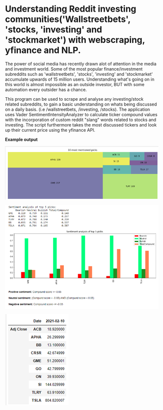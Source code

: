 # Understanding Reddit investing communities('Wallstreetbets', 'stocks, 'investing' and 'stockmarket') with webscraping, yfinance and NLP.
The power of social media has recently drawn alot of attention in the media and investment world. Some of the most popular finance/investment subreddits such as 'wallstreetbets', 'stocks', 'investing' and 'stockmarket' accumulate upwards of 15 million users. Understanding what's going on in this world is almost impossible as an outside investor, BUT with some automation every outsider has a chance.


This program can be used to scrape and analyse any investing/stock related subreddits, to gain a basic understanding on whats being discussed on a daily basis. (i.e /wallstreetbets, /investing, /stocks).
The application uses Vader SentimentIntensityAnalyzer to calculate ticker compound values with the incorporation of custom reddit "slang" words related to stocks and investing.
The script furthermore takes the most discussed tickers and look up their current price using the yfinance API.


**Example output**

![](reddit_treemap.png)

![](Reddit_sentiment.png)

![](ticker_prices.png)

